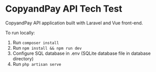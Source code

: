 # CopyandPay API Tech Test

CopyandPay API application built with Laravel and Vue front-end.

To run locally:

1) Run `composer install`
2) Run `npm install && npm run dev`
3) Configure SQL database in .env (SQLite database file in database directory)
4) Run `php artisan serve`
